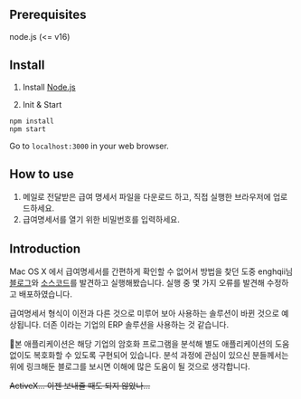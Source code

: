 ## Prerequisites
node.js (<= v16)

## Install

1. Install [Node.js](https://nodejs.org/en/)

2. Init & Start
```
npm install
npm start
```

Go to `localhost:3000` in your web browser. 

## How to use
1. 메일로 전달받은 급여 명세서 파일을 다운로드 하고, 직접 실행한 브라우저에 업로드하세요.
2. 급여명세서를 열기 위한 비밀번호를 입력하세요.

## Introduction
Mac OS X 에서 급여명세서를 간편하게 확인할 수 없어서 방법을 찾던 도중 enghqii님 [블로그](https://enghqii.tistory.com/42)와 [소스코드](https://github.com/enghqii)를 발견하고 실행해봤습니다.
실행 중 몇 가지 오류를 발견해 수정하고 배포하였습니다.

급여명세서 형식이 이전과 다른 것으로 미루어 보아 사용하는 솔루션이 바뀐 것으로 예상됩니다.
더존 이라는 기업의 ERP 솔루션을 사용하는 것 같습니다.

본 애플리케이션은 해당 기업의 암호화 프로그램을 분석해 별도 애플리케이션의 도움 없이도 복호화할 수 있도록 구현되어 있습니다.
분석 과정에 관심이 있으신 분들께서는 위에 링크해둔 블로그를 보시면 이해에 많은 도움이 될 것으로 생각합니다.

~~ActiveX... 이젠 보내줄 때도 되지 않았나...~~

